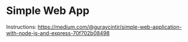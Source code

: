 # Simple Web App 

Instructions: https://medium.com/@guraycintir/simple-web-application-with-node-js-and-express-70f702b08498
